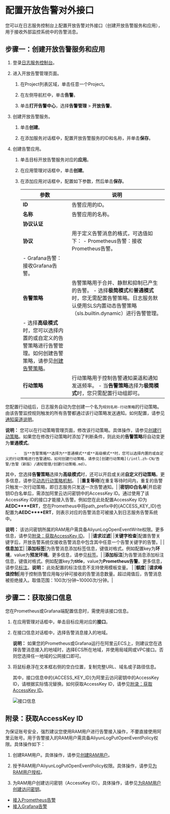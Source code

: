 # 配置开放告警对外接口

您可以在日志服务控制台上配置开放告警对外接口（创建开放告警服务和应用），用于接收外部监控系统中的告警消息。

## 步骤一：创建开放告警服务和应用

1.  登录[日志服务控制台](https://sls.console.aliyun.com)。

2.  进入开放告警管理页面。

    1.  在Project列表区域，单击任意一个Project。

    2.  在左侧导航栏中，单击**告警**。

    3.  单击**打开告警中心**，选择**告警管理** \> **开放告警**。

3.  创建开放告警服务。

    1.  单击**创建**。

    2.  在添加服务对话框中，配置开放告警服务的ID和名称，并单击**保存**。

4.  创建告警应用。

    1.  单击目标开放告警服务对应的**应用**。

    2.  在应用管理对话框中，单击**创建**。

    3.  在添加应用对话框中，配置如下参数，然后单击**保存**。

        |参数|说明|
        |--|--|
        |**ID**|告警应用的ID。|
        |**名称**|告警应用的名称。|
        |**协议认证**|
        |**协议**|用于定义告警消息的格式，可选值如下：        -   Prometheus告警：接收Prometheus告警。
        -   Grafana告警：接收Grafana告警。 |
        |**告警策略**|告警策略用于合并、静默和抑制已产生的告警。        -   选择**极简模式**和**普通模式**时，您无需配置告警策略。日志服务默认使用SLS内置动态告警策略（sls.builtin.dynamic）进行告警管理。
        -   选择**高级模式**时，您可以选择内置的或自定义的告警策略进行告警管理。如何创建告警策略，请参见[创建告警策略](/intl.zh-CN/告警/告警（新版）/告警管理/创建告警策略.md)。 |
        |**行动策略**|行动策略用于控制告警通知渠道和通知发送频率。        -   当**告警策略**选择为**极简模式**时，您只需配置行动组即可。

您配置行动组后，日志服务自动为您创建一个名为`规则名称-行动策略`的行动策略。由该告警监控规则触发的所有告警都通过该行动策略发送通知。如何配置，请参见[通知渠道说明](/intl.zh-CN/告警/告警（新版）/通知管理/通知渠道/通知渠道说明.md)。

**说明：** 您可以在行动策略管理页面，修改该行动策略。具体操作，请参见[创建行动策略](/intl.zh-CN/告警/告警（新版）/通知管理/创建行动策略.md)。如果您在修改行动策略时添加了判断条件，则此处的**告警策略**将自动变更为**普通模式**。

        -   当**告警策略**选择为**普通模式**或**高级模式**时，您可以选择内置的或自定义的行动策略进行告警通知。如何创建行动策略，请参见[创建行动策略](/intl.zh-CN/告警/告警（新版）/通知管理/创建行动策略.md)。

其中，您选择**告警策略**选择为**高级模式**时，还可以开启或关闭**自定义行动策略**。更多信息，请参见[动态行动策略机制](/intl.zh-CN/告警/告警（新版）/告警管理/告警降噪控制/动态行动策略机制.md)。 |
        |**重复等待**|在重复等待时间内，重复的告警只触发一次行动策略，即日志服务只发送一次告警通知。|
        |**密钥ID白名单**|开启密钥ID白名单后，需添加阿里云访问密钥中的AccessKey ID。通过使用了该AccessKey ID的接口才能接入告警。例如您在此处配置AccessKey ID为**AEDC\*\*\*\*ERT**，您在Prometheus中将path\_prefix中的\{ACCESS\_KEY\_ID\}也配置为**AEDC\*\*\*\*ERT**，则表示对应的告警消息可被接入到日志服务告警系统中。

**说明：** 该访问密钥所属的RAM用户需具备AliyunLogOpenEventWrite权限。更多信息，请参见[附录：获取AccessKey ID](#section_v9z_jmt_d4y)。 |
        |**请求过滤**|
        |**关键字检查**|配置告警关键字后，开放告警系统仅接收告警消息中包含其中任意一个告警关键字的告警。|
        |**信息加工**|
        |**添加标签**|为告警消息添加标签信息，键值对格式。例如配置key为**环境**，value为**预发环境**。更多信息，请参见[标签](/intl.zh-CN/告警/告警（新版）/告警监控/监控规则编排/标签和标注.md)。|
        |**添加标注**|为告警消息添加标注信息，键值对格式。例如配置key为**title**，value为**Prometheus告警**。更多信息，请参见[标注](/intl.zh-CN/告警/告警（新版）/告警监控/监控规则编排/标签和标注.md)。**说明：** 此处配置的标注信息不支持使用模板变量。 |
        |**额度**|
        |**请求峰值控制**|用于控制告警应用每分钟可接收的告警消息数量。超过阈值后，告警消息被拒绝接入。取值范围：100次/分钟~10000次/分钟。|


## 步骤二：获取接口信息

您在Prometheus或Grafana端配置信息时，需使用该接口信息。

1.  在应用管理对话框中，单击目标应用对应的**接口**。

2.  在接口信息对话框中，选择告警消息接入的地域。

    **说明：** 如果您的Prometheus或Grafana运行在阿里云ECS上，则建议您在选择告警消息接入的地域时，选择ECS所在地域，并使用局域网或VPC接口。否则您选择任一地域的公网接口即可。

3.  将鼠标悬浮在文本框右侧的空白位置，复制完整URL、域名或子路径信息。

    其中，接口信息中的\{ACCESS\_KEY\_ID\}为阿里云访问密钥中的AccessKey ID，请根据实际情况替换。如何获取AccessKey ID，请参见[附录：获取AccessKey ID](#section_v9z_jmt_d4y)。

    ![接口信息](https://static-aliyun-doc.oss-accelerate.aliyuncs.com/assets/img/zh-CN/9158869161/p267355.png)


## 附录：获取AccessKey ID

为保证账号安全，强烈建议您使用RAM用户进行告警接入操作，不要直接使用阿里云账号。用于告警接入的RAM用户需具备AliyunLogPutOpenEventPolicy权限。具体操作如下：

1.  创建RAM用户。具体操作，请参见[创建RAM用户](/intl.zh-CN/用户管理/基本操作/创建RAM用户.md)。

2.  授予RAM用户AliyunLogPutOpenEventPolicy权限。具体操作，请参见[为RAM用户授权](/intl.zh-CN/用户管理/授权管理/为RAM用户授权.md)。

3.  为RAM用户创建访问密钥（AccessKey ID）。具体操作，请参见[为RAM用户创建访问密钥](/intl.zh-CN/安全设置/访问密钥/为RAM用户创建访问密钥.md)。


-   [接入Prometheus告警](/intl.zh-CN/告警/告警（新版）/开放告警/接入Prometheus告警.md)
-   [接入Grafana告警](/intl.zh-CN/告警/告警（新版）/开放告警/接入Grafana告警.md)

